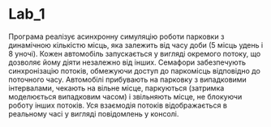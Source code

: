 # Lab_1

Програма реалізує асинхронну симуляцію роботи парковки з динамічною кількістю місць, яка залежить від часу доби (5 місць удень і 8 уночі). Кожен автомобіль запускається у вигляді окремого потоку, що дозволяє йому діяти незалежно від інших. Семафори забезпечують синхронізацію потоків, обмежуючи доступ до паркомісць відповідно до поточного часу. Автомобілі прибувають на парковку з випадковими інтервалами, чекають на вільне місце, паркуються (затримка моделюється випадковим часом) і звільняють місце, не блокуючи роботу інших потоків. Уся взаємодія потоків відображається в реальному часі у вигляді повідомлень у консолі.

